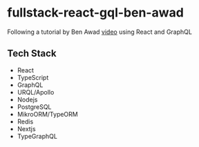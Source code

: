 # fullstack-react-gql-ben-awad
Following a tutorial by Ben Awad [video](https://www.youtube.com/watch?v=I6ypD7qv3Z8) using React and GraphQL


## Tech Stack
- React
- TypeScript
- GraphQL
- URQL/Apollo
- Nodejs
- PostgreSQL
- MikroORM/TypeORM
- Redis
- Nextjs
- TypeGraphQL
